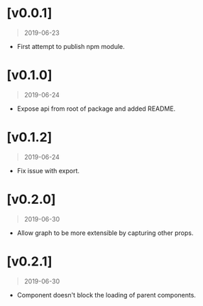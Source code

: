 # [v0.0.1]
> 2019-06-23

- First attempt to publish npm module.

# [v0.1.0]
> 2019-06-24

- Expose api from root of package and added README.

# [v0.1.2]
> 2019-06-24

- Fix issue with export.

# [v0.2.0]
> 2019-06-30

- Allow graph to be more extensible by capturing other props.

# [v0.2.1]
> 2019-06-30

- Component doesn't block the loading of parent components.
